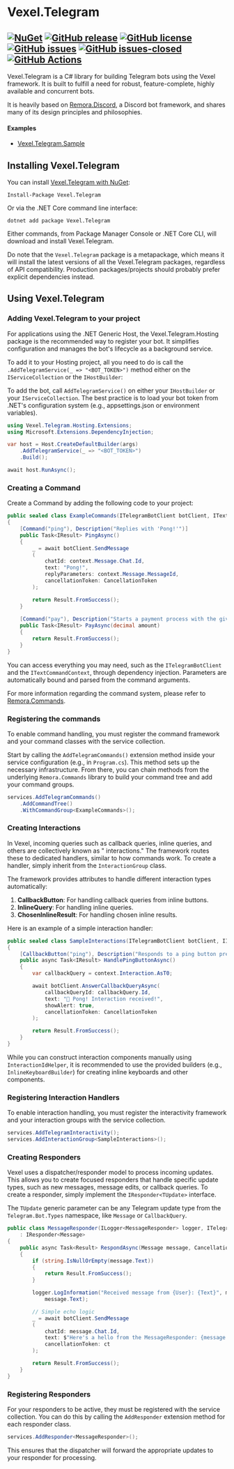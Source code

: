 # Vexel.Telegram

[![NuGet](https://img.shields.io/nuget/v/Vexel.Telegram.svg?style=plastic)](https://www.nuget.org/packages/Vexel.Telegram/)
[![GitHub release](https://img.shields.io/github/release/tcortega/Vexel.Telegram.svg)](https://GitHub.com/tcortega/Vexel.Telegram/releases/)
[![GitHub license](https://img.shields.io/github/license/tcortega/Vexel.Telegram.svg)](https://github.com/tcortega/Vexel.Telegram/blob/master/LICENSE)
[![GitHub issues](https://img.shields.io/github/issues/tcortega/Vexel.Telegram.svg)](https://GitHub.com/tcortega/Vexel.Telegram/issues/)
[![GitHub issues-closed](https://img.shields.io/github/issues-closed/tcortega/Vexel.Telegram.svg)](https://GitHub.com/tcortega/Vexel.Telegram/issues?q=is%3Aissue+is%3Aclosed)
[![GitHub Actions](https://github.com/tcortega/Vexel.Telegram/actions/workflows/build.yml/badge.svg)](https://github.com/tcortega/Vexel.Telegram/actions)
---

Vexel.Telegram is a C# library for building Telegram bots using the Vexel framework. It is built to fulfill a need for
robust, feature-complete, highly available and concurrent bots.

It is heavily based on [Remora.Discord](https://github.com/Remora/Remora.Discord), a Discord bot framework, and shares
many of its design principles and philosophies.

#### Examples

* [Vexel.Telegram.Sample](./samples/Vexel.Telegram.Sample)

## Installing Vexel.Telegram

You can install [Vexel.Telegram with NuGet](https://www.nuget.org/packages/Vexel.Telegram):

	Install-Package Vexel.Telegram

Or via the .NET Core command line interface:

	dotnet add package Vexel.Telegram

Either commands, from Package Manager Console or .NET Core CLI, will download and install Vexel.Telegram.

Do note that the `Vexel.Telegram` package is a metapackage, which means it will install the latest versions of all the
Vexel.Telegram packages, regardless of API compatibility. Production packages/projects should probably prefer explicit
dependencies
instead.

## Using Vexel.Telegram

### Adding Vexel.Telegram to your project

For applications using the .NET Generic Host, the Vexel.Telegram.Hosting package is the recommended way to register your
bot. It simplifies configuration and manages the bot's lifecycle as a background service.

To add it to your Hosting project, all you need to do is call the `.AddTelegramService(_ => "<BOT_TOKEN>")` method
either on the `IServiceCollection` or the `IHostBuilder`:

To add the bot, call `AddTelegramService()` on either your `IHostBuilder` or your `IServiceCollection`. The best
practice is to load your bot token from .NET's configuration system (e.g., appsettings.json or environment variables).

```csharp
using Vexel.Telegram.Hosting.Extensions;
using Microsoft.Extensions.DependencyInjection;

var host = Host.CreateDefaultBuilder(args)
	.AddTelegramService(_ => "<BOT_TOKEN>")
	.Build();

await host.RunAsync();
```

### Creating a Command

Create a Command by adding the following code to your project:

```csharp
public sealed class ExampleCommands(ITelegramBotClient botClient, ITextCommandContext context) : CommandGroup
{
	[Command("ping"), Description("Replies with 'Pong!'")]
	public Task<IResult> PingAsync() 
	{
		_ = await botClient.SendMessage
		(
			chatId: context.Message.Chat.Id,
			text: "Pong!",
			replyParameters: context.Message.MessageId,
			cancellationToken: CancellationToken
		);

		return Result.FromSuccess();
	}
	
	[Command("pay"), Description("Starts a payment process with the given amount")]
	public Task<IResult> PayAsync(decimal amount) 
	{
		return Result.FromSuccess();
	}
}
```

You can access everything you may need, such as the `ITelegramBotClient` and the `ITextCommandContext`, through
dependency injection. Parameters are automatically bound and parsed from the command arguments.

For more information regarding the command system, please refer
to [Remora.Commands](https://github.com/Remora/Remora.Commands).

### Registering the commands

To enable command handling, you must register the command framework and your command classes with the service
collection.

Start by calling the `AddTelegramCommands()` extension method inside your service configuration (e.g., in `Program.cs`).
This method sets up the necessary infrastructure. From there, you can chain methods from the underlying
`Remora.Commands`
library to build your command tree and add your command groups.

```csharp
services.AddTelegramCommands()
	.AddCommandTree()
	.WithCommandGroup<ExampleCommands>();
```

### Creating Interactions

In Vexel, incoming queries such as callback queries, inline queries, and others are collectively known as "
interactions." The framework routes these to dedicated handlers, similar to how commands work. To create a handler,
simply inherit from the `InteractionGroup` class.

The framework provides attributes to handle different interaction types automatically:

1. **CallbackButton**: For handling callback queries from inline buttons.
2. **InlineQuery**: For handling inline queries.
3. **ChosenInlineResult**: For handling chosen inline results.

Here is an example of a simple interaction handler:

```csharp
public sealed class SampleInteractions(ITelegramBotClient botClient, IInteractionContext context) : InteractionGroup
{
    [CallbackButton("ping"), Description("Responds to a ping button press")]
    public async Task<IResult> HandlePingButtonAsync()
    {
        var callbackQuery = context.Interaction.AsT0;

        await botClient.AnswerCallbackQueryAsync(
            callbackQueryId: callbackQuery.Id,
            text: "🏓 Pong! Interaction received!",
            showAlert: true,
            cancellationToken: CancellationToken
        );

        return Result.FromSuccess();
    }
}
```

While you can construct interaction components manually using `InteractionIdHelper`, it is recommended to use the
provided builders (e.g., `InlineKeyboardBuilder`) for creating inline keyboards and other components.

### Registering Interaction Handlers

To enable interaction handling, you must register the interactivity framework and your interaction groups with the
service collection.

```csharp
services.AddTelegramInteractivity();
services.AddInteractionGroup<SampleInteractions>();
```

### Creating Responders

Vexel uses a dispatcher/responder model to process incoming updates. This allows you to create focused responders that
handle specific update types, such as new messages, message edits, or callback queries. To create a responder, simply
implement the `IResponder<TUpdate>` interface.

The `TUpdate` generic parameter can be any Telegram update type from the `Telegram.Bot.Types` namespace, like `Message`
or
`CallbackQuery`.

```csharp
public class MessageResponder(ILogger<MessageResponder> logger, ITelegramBotClient botClient)
	: IResponder<Message>
{
	public async Task<Result> RespondAsync(Message message, CancellationToken ct = default)
	{
		if (string.IsNullOrEmpty(message.Text))
		{
			return Result.FromSuccess();
		}

		logger.LogInformation("Received message from {User}: {Text}", message.From?.Username ?? "Unknown User",
			message.Text);

		// Simple echo logic
		_ = await botClient.SendMessage
		(
			chatId: message.Chat.Id,
			text: $"Here's a hello from the MessageResponder: {message.Text}",
			cancellationToken: ct
		);

		return Result.FromSuccess();
	}
}
```

### Registering Responders

For your responders to be active, they must be registered with the service collection. You can do this by calling the
`AddResponder` extension method for each responder class.

```csharp
services.AddResponder<MessageResponder>();
```

This ensures that the dispatcher will forward the appropriate updates to your responder for processing.
